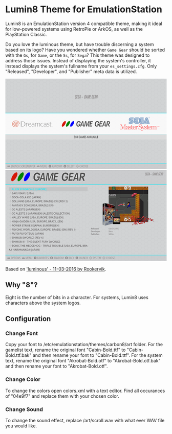 # Lumin8 Theme for EmulationStation

Lumin8 is an EmulationStation version 4 compatible theme, making it ideal for low-powered systems using RetroPie or ArkOS, as well as the PlayStation Classic.

Do you love the luminous theme, but have trouble discerning a system based on its logo? Have you wondered whether `Game Gear` should be sorted with the `Gs`, for `Game`, or the `Ss`, for `Sega`? This theme was designed to address those issues. Instead of displaying the system's controller, it instead displays the system's fullname from your `es_settings.cfg`. Only "Released", "Developer", and "Publisher" meta data is utilized.

![System Select](art/README/System%20Select.png) ![Detailed Game List](art/README/Detailed%20Game%20List.png)

Based on ['luminous' - 11-03-2016 by Rookervik](https://github.com/ehettervik/es-theme-luminous).

## Why "8"?

Eight is the number of bits in a character. For systems, Lumin8 uses characters above the system logos.

## Configuration

### Change Font

Copy your font to /etc/emulationstation/themes/carbon8/art folder. For the gamelist text, rename the original font "Cabin-Bold.ttf" to "Cabin-Bold.ttf.bak" and then rename your font to "Cabin-Bold.ttf". For the system text, rename the original font "Akrobat-Bold.otf" to "Akrobat-Bold.otf.bak" and then rename your font to "Akrobat-Bold.otf".

### Change Color

To change the colors open colors.xml with a text editor. Find all occurances of "04e9f7" and replace them with your chosen color.

### Change Sound

To change the sound effect, replace /art/scroll.wav with what ever WAV file you would like.
